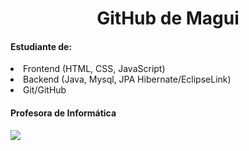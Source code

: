 <h1 align="center"> GitHub de Magui</h1>

<h4><b> Estudiante de:</b></h4>
<lo> 
   <li>Frontend (HTML, CSS, JavaScript)</li>
   <li>Backend (Java, Mysql, JPA Hibernate/EclipseLink)</li>
   <li>Git/GitHub</li>
</lo>
<h4><b>Profesora de Informática</b></h4>

<p align="left">
   <img src="https://github.com/MaguiBrollo/MaguiBrollo/assets/33180142/6175dda3-4d5d-4c8a-899e-cdfcdd54a498">
  </p>



<!--
**MaguiBrollo/MaguiBrollo** is a ✨ _special_ ✨ repository because its `README.md` (this file) appears on your GitHub profile.

Here are some ideas to get you started:

- 🔭 I’m currently working on ...
- 🌱 I’m currently learning ...
- 👯 I’m looking to collaborate on ...
- 🤔 I’m looking for help with ...
- 💬 Ask me about ...
- 📫 How to reach me: ...
- 😄 Pronouns: ...
- ⚡ Fun fact: ...
-->

